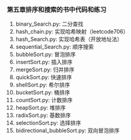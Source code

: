 ### 第五章排序和搜索的书中代码和练习

1. binary_Search.py: 二分查找
2. hash_chain.py: 实现哈希映射（leetcode706）
3. hash_Search.py: 实现哈希表（开放地址法）
4. sequential_Search.py: 顺序搜索
5. bubbleSort.py: 冒泡排序
7. insertSort.py: 插入排序
8. mergeSort.py: 归并排序
9. quickSort.py: 快速排序
10. shellSort.py: 希尔排序
11. bucketSort.py: 桶排序
12. countSort.py: 计数排序
13. heapSort.py: 堆排序
14. radixSort.py: 基数排序
15. selectionSort.py: 选择排序
16. bidirectional_bubbleSort.py: 双向冒泡排序
